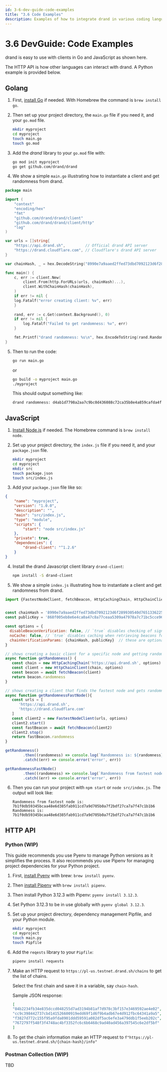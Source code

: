 ```yaml
---
id: 3-6-dev-guide-code-examples
title: "3.6 Code Examples"
description: Examples of how to integrate drand in various coding languages.
---
```

# 3.6 DevGuide: Code Examples

drand is easy to use with clients in Go and JavaScript as shown here. 

The HTTP API is how other languages can interact with drand. A Python example is provided below.

## Golang

1. First, [install Go][INSTALL_GO] if needed. With Homebrew the command is `brew install go`.

2. Then set up your project directory, the `main.go` file if you need it, and your `go.mod` file.
    ```bash
    mkdir myproject
    cd myproject
    touch main.go
    touch go.mod
    ```
3. Add the *drand* library to your `go.mod` file with:
    ```bash
    go mod init myproject
    go get github.com/drand/drand
    ```
4. We show a simple `main.go` illustrating how to instantiate a client and get randomness from drand.
```go
package main

import (
    "context"
    "encoding/hex"
    "fmt"
    "github.com/drand/drand/client"
    "github.com/drand/drand/client/http"
    "log"
)

var urls = []string{
    "https://api.drand.sh",         // Official drand API server
    "https://drand.cloudflare.com", // Cloudflare's drand API server
}

var chainHash, _ = hex.DecodeString("8990e7a9aaed2ffed73dbd7092123d6f289930540d7651336225dc172e51b2ce")

func main() {
    c, err := client.New(
        client.From(http.ForURLs(urls, chainHash)...),
        client.WithChainHash(chainHash),
    )
    if err != nil {
    log.Fatalf("error creating client: %v", err)
    }
    
    rand, err := c.Get(context.Background(), 0)
    if err != nil {
        log.Fatalf("Failed to get randomness: %v", err)
    }

    fmt.Printf("drand randomness: %s\n", hex.EncodeToString(rand.Randomness()))
}
```

5. Then to run the code:
    ```bash
    go run main.go
    ```   
   or
    ```bash
    go build -o myproject main.go
    ./myproject
    ```
   This should output something like:
    ```bash
    drand randomness: d4ab1d7798a2aa7c9bc0d436088c72ca35b8e4a859cafda4f827b7b93905188d
   ```
   
## JavaScript

1. [Install Node.js][INSTALL_NODEJS] if needed. The Homebrew command is `brew install node`.

2. Set up your project directory, the `index.js` file if you need it, and your `package.json` file.
    ```bash
    mkdir myproject
    cd myproject
    mkdir src
    touch package.json 
    touch src/index.js
    ```
3. Add your `package.json` file like so:
```json
{
    "name": "myproject",
    "version": "1.0.0",
    "description": "",
    "main": "src/index.js",
    "type": "module",
    "scripts": {
        "start": "node src/index.js"
    },
    "private": true,
    "dependencies": {
        "drand-client": "^1.2.6"
    }
}
```
4. Install the drand Javascript client library `drand-client`:
    ```bash
    npm install -S drand-client
    ```
5. We show a simple `index.js` illustrating how to instantiate a client and get randomness from drand.
```javascript
import {FastestNodeClient, fetchBeacon, HttpCachingChain, HttpChainClient} from "drand-client";


const chainHash = '8990e7a9aaed2ffed73dbd7092123d6f289930540d7651336225dc172e51b2ce' // (hex encoded)
const publicKey = '868f005eb8e6e4ca0a47c8a77ceaa5309a47978a7c71bc5cce96366b5d7a569937c529eeda66c7293784a9402801af31' // (hex encoded)

const options = {
  disableBeaconVerification: false, // `true` disables checking of signatures on beacons - faster but insecure!!!
  noCache: false, // `true` disables caching when retrieving beacons for some providers
  chainVerificationParams: {chainHash, publicKey}  // these are optional, but recommended! They are compared for parity against the `/info` output of a given node
}

// shows creating a basic client for a specific node and getting randomness from that client
async function getRandomness() {
   const chain = new HttpCachingChain('https://api.drand.sh', options)
   const client = new HttpChainClient(chain, options)
   const beacon = await fetchBeacon(client)
   return beacon.randomness
}

// shows creating a client that finds the fastest node and gets randomness from that node
async function getRandomnessFastNode(){
   const urls = [
      'https://api.drand.sh',
      'https://drand.cloudflare.com'
   ]
   const client2 = new FastestNodeClient(urls, options)
   client2.start()
   const fastBeacon = await fetchBeacon(client2)
   client2.stop()
   return fastBeacon.randomness
}

getRandomness()
        .then((randomness) => console.log(`Randomness is: ${randomness}`))
        .catch((err) => console.error('error', err))

getRandomnessFastNode()
        .then((randomness) => console.log(`Randomness from fastest node is: ${randomness}`))
        .catch((err) => console.error('error', err))
```

6. Then you can run your project with `npm start` or `node src/index.js`. The output will look like:
   ```text
   Randomness from fastest node is: 7b1f0db59345bcaa48e6d385fab911cd7a9d705b0a7f2bdf27ca7a7f47c1b1b6
   Randomness is: 7b1f0db59345bcaa48e6d385fab911cd7a9d705b0a7f2bdf27ca7a7f47c1b1b6
   ```
   
## HTTP API

### Python (WIP)

This guide recommends you use Pyenv to manage Python versions as it simplifies the process.
It also recommends you use Pipenv for managing project dependencies for your Python project.

1. First, [install Pyenv][INSTALL_PYENV] with brew: `brew install pyenv`.
2. Then [install Pipenv][INSTALL_PIPENV] with `brew install pipenv`.
3. Then install Python 3.12.3 with Pipenv: `pyenv install 3.12.3`.
4. Set Python 3.12.3 to be in use globally with `pyenv global 3.12.3`.
5. Set up your project directory, dependency management Pipfile, and your Python module.
    ```bash
    mkdir myproject
    cd myproject
    touch main.py
    touch Pipfile
    ```
6. Add the `reqests` library to your `Pipfile`:
   ```bash
   pipenv install requests
   ```
7. Make an HTTP request to `https://pl-us.testnet.drand.sh/chains` to get the list of chains.

   Select the first chain and save it in a variable, say `chain-hash`.

   Sample JSON response:
   ```json
   [
   "84b2234fb34e835dccd048255d7ad3194b81af7d978c3bf157e3469592ae4e02",
   "cc9c398442737cbd141526600919edd69f1d6f9b4adb67e4d912fbc64341a9a5",
   "f3827d772c155f95a9fda8901ddd59591a082df5ac6efe3a479ddb1f5eeb202c",
   "7672797f548f3f4748ac4bf3352fc6c6b6468c9ad40ad456a397545c6e2df5bf"
   ]
   ```

8. To get the chain information make an HTTP request to `f"https://pl-us.testnet.drand.sh/{chain-hash}/info"`

### Postman Collection (WIP)

TBD

[INSTALL_GO]: https://go.dev/doc/install
[INSTALL_NODEJS]: https://nodejs.org/en/download/package-manager
[INSTALL_PIPENV]: https://pipenv.pypa.io/en/latest/installation.html
[INSTALL_PYENV]: https://github.com/pyenv/pyenv?tab=readme-ov-file
